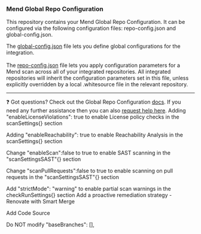 ### Mend Global Repo Configuration

This repository contains your Mend Global Repo Configuration.
It can be configured via the following configuration files: repo-config.json and global-config.json.

The [global-config.json](https://docs.mend.io/bundle/integrations/page/global_repo_configuration.html#GlobalRepoConfiguration-global-config.json) file lets you define global configurations for the integration.
<br/><br/>
The [repo-config.json](https://docs.mend.io/bundle/integrations/page/global_repo_configuration.html#GlobalRepoConfiguration-repo-config.json) file lets you apply configuration parameters for a Mend scan across all of your integrated repositories. All integrated repositories will inherit the configuration parameters set in this file, unless explicitly overridden by a local .whitesource file in the relevant repository.


---

:question: Got questions? Check out the Global Repo Configuration [docs](https://docs.mend.io/bundle/integrations/page/global_repo_configuration.html).
If you need any further assistance then you can also [request help here](https://whitesourcesoftware.force.com/CustomerCommunity/s).
Adding "enableLicenseViolations": true to enable License policy checks in the scanSettings{} section

Adding "enableReachability": true to enable Reachability Analysis in the scanSettings{} section

Change "enableScan":false to true to enable SAST scanning in the "scanSettingsSAST"{} section

Change "scanPullRequests":false to true to enable scanning on pull requests in the "scanSettingsSAST"{} section

Add "strictMode": "warning" to enable partial scan warnings in the checkRunSettings{} section
Add a proactive remediation strategy - Renovate with Smart Merge

Add Code Source

Do NOT modify "baseBranches": [],
